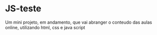 # JS-teste
Um mini projeto, em andamento, que vai abranger o conteudo das aulas online, utilizando html, css e java script
